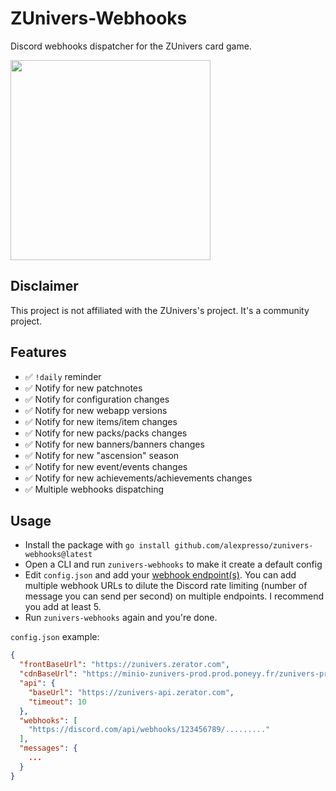 # ZUnivers-Webhooks

Discord webhooks dispatcher for the ZUnivers card game.

<img src="https://repository-images.githubusercontent.com/419089778/e78f5f5c-49cc-429a-8285-2e043b16fe05" height="320px">

## Disclaimer

This project is not affiliated with the ZUnivers's project. It's a community project.

## Features

- ✅ `!daily` reminder
- ✅ Notify for new patchnotes
- ✅ Notify for configuration changes
- ✅ Notify for new webapp versions
- ✅ Notify for new items/item changes
- ✅ Notify for new packs/packs changes
- ✅ Notify for new banners/banners changes
- ✅ Notify for new "ascension" season
- ✅ Notify for new event/events changes
- ✅ Notify for new achievements/achievements changes
- ✅ Multiple webhooks dispatching

## Usage

- Install the package with `go install github.com/alexpresso/zunivers-webhooks@latest`
- Open a CLI and run `zunivers-webhooks` to make it create a default config
- Edit `config.json` and add
  your [webhook endpoint(s)](https://support.discord.com/hc/fr/articles/228383668-Utiliser-les-Webhooks). You can add
  multiple webhook URLs to dilute the Discord rate limiting (number of message you can send per second) on multiple
  endpoints. I recommend you add at least 5.
- Run `zunivers-webhooks` again and you're done.

`config.json` example:

```json
{
  "frontBaseUrl": "https://zunivers.zerator.com",
  "cdnBaseUrl": "https://minio-zunivers-prod.prod.poneyy.fr/zunivers-prod",
  "api": {
    "baseUrl": "https://zunivers-api.zerator.com",
    "timeout": 10
  },
  "webhooks": [
    "https://discord.com/api/webhooks/123456789/........."
  ],
  "messages": {
    ...
  }
}
```

